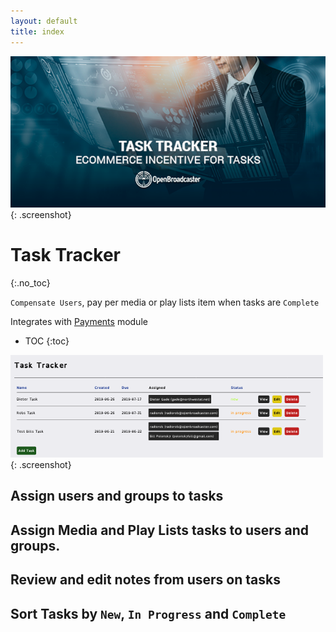 ```yaml
---
layout: default
title: index
---
```


![ Task Tracker](img/task-track.png ){: .screenshot}

# Task Tracker 
{:.no_toc}

`Compensate Users`, pay per media or play lists item when tasks are `Complete` 

Integrates with [Payments](https://github.com/openbroadcaster/payments/) module

* TOC
{:toc}

![ Task Tracker](img/task-tracker.png ){: .screenshot}

## Assign users and groups to tasks

## Assign Media and Play Lists tasks to users and groups.

## Review and edit notes from users on tasks

## Sort Tasks by `New`, `In Progress` and `Complete`
